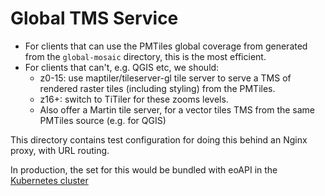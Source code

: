 # Global TMS Service

- For clients that can use the PMTiles global coverage from
  generated from the `global-mosaic` directory, this is the
  most efficient.
- For clients that can't, e.g. QGIS etc, we should:
  - z0-15: use maptiler/tileserver-gl tile server to serve a TMS of rendered
    raster tiles (including styling) from the PMTiles.
  - z16+: switch to TiTiler for these zooms levels.
  - Also offer a Martin tile server, for a vector tiles TMS from the
    same PMTiles source (e.g. for QGIS)

This directory contains test configuration for doing this behind an
Nginx proxy, with URL routing.

In production, the set for this would be bundled with eoAPI in the
[Kubernetes cluster](https://github.com/hotosm/k8s-info)

